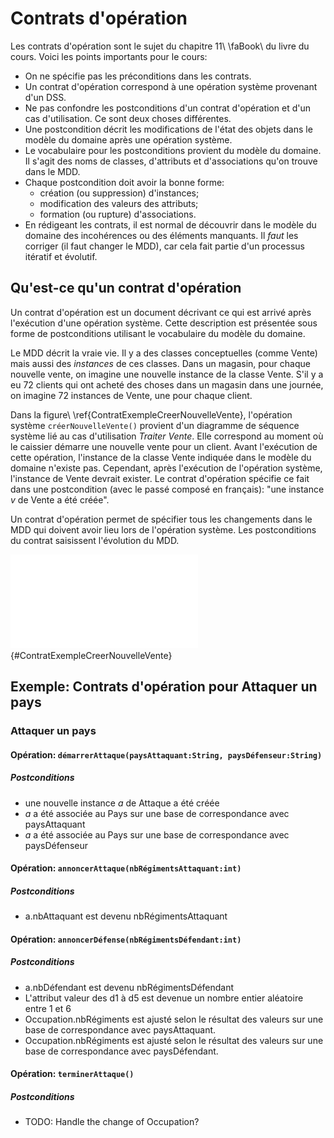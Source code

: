 # Contrats d'opération

Les contrats d'opération sont le sujet du chapitre 11\ \faBook\ du livre du cours.
Voici les points importants pour le cours:

- On ne spécifie pas les préconditions dans les contrats.
- Un contrat d'opération correspond à une opération système provenant d'un DSS.
- Ne pas confondre les postconditions d'un contrat d'opération et d'un cas d'utilisation. Ce sont deux choses différentes.
- Une postcondition décrit les modifications de l'état des objets dans le modèle du domaine après une opération système.
- Le vocabulaire pour les postconditions provient du modèle du domaine. Il s'agit des noms de classes, d'attributs et d'associations qu'on trouve dans le MDD.
- Chaque postcondition doit avoir la bonne forme:
  - création (ou suppression) d'instances;
  - modification des valeurs des attributs;
  - formation (ou rupture) d'associations.
- En rédigeant les contrats, il est normal de découvrir dans le modèle du domaine des incohérences ou des éléments manquants.
Il *faut* les corriger (il faut changer le MDD), car cela fait partie d'un processus itératif et évolutif.

## Qu'est-ce qu'un contrat d'opération

Un contrat d'opération est un document décrivant ce qui est arrivé après l'exécution d'une opération système. Cette description est présentée sous forme de postconditions utilisant le vocabulaire du modèle du domaine. 

Le MDD décrit la vraie vie. Il y a des classes conceptuelles (comme Vente) mais aussi des *instances* de ces classes. Dans un magasin, pour chaque nouvelle vente, on imagine une nouvelle instance de la classe Vente. S'il y a eu 72 clients qui ont acheté des choses dans un magasin dans une journée, on imagine 72 instances de Vente, une pour chaque client.

Dans la figure\ \ref{ContratExempleCreerNouvelleVente}, l'opération système `créerNouvelleVente()` provient d'un diagramme de séquence système lié au cas d'utilisation *Traiter Vente*. Elle correspond au moment où le caissier démarre une nouvelle vente pour un client. Avant l'exécution de cette opération, l'instance de la classe Vente indiquée dans le modèle du domaine n'existe pas. Cependant, après l'exécution de l'opération système, l'instance de Vente devrait exister. Le contrat d'opération spécifie ce fait dans une postcondition (avec le passé composé en français): "une instance *v* de Vente a été créée". 

Un contrat d'opération permet de spécifier tous les changements dans le MDD qui doivent avoir lieu lors de l'opération système. Les postconditions du contrat saisissent l'évolution du MDD.

![Pendant l'opération système `créerNouvelleVente`, une instance de Vente doit être créée. Le contrat d'opération le spécifie dans une postcondition.](images/SurvolContrats.pdf){#ContratExempleCreerNouvelleVente}


## Exemple: Contrats d'opération pour Attaquer un pays

### Attaquer un pays

#### Opération: `démarrerAttaque(paysAttaquant:String, paysDéfenseur:String)`

##### Postconditions

- une nouvelle instance *a* de Attaque a été créée
- *a* a été associée au Pays sur une base de correspondance avec paysAttaquant
- *a* a été associée au Pays sur une base de correspondance avec paysDéfenseur

#### Opération: `annoncerAttaque(nbRégimentsAttaquant:int)`

##### Postconditions

- a.nbAttaquant est devenu nbRégimentsAttaquant

#### Opération: `annoncerDéfense(nbRégimentsDéfendant:int)`

##### Postconditions

- a.nbDéfendant est devenu nbRégimentsDéfendant
- L'attribut valeur des d1 à d5 est devenue un nombre entier aléatoire entre 1 et 6
- Occupation.nbRégiments est ajusté selon le résultat des valeurs sur une base de correspondance avec paysAttaquant.
- Occupation.nbRégiments est ajusté selon le résultat des valeurs sur une base de correspondance avec paysDéfendant.

#### Opération: `terminerAttaque()`

##### Postconditions

- TODO: Handle the change of Occupation?

